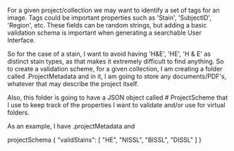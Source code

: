 For a given project/collection we may want to identify a set of tags for an image.  Tags could be important 
properties such as 'Stain', 'SubjectID', 'Region', etc.  These fields can be random strings, but adding a basic
validation schema is important when generating a searchable User Interface.

So for the case of a stain, I want to avoid having  'H&E', 'HE', 'H & E' as distinct stain types, as that makes it extremely
difficult to find anything.  So to create a validation scheme, for a given collection, I am creating a folder called
.ProjectMetadata and in it, I am going to store any documents/PDF's, whatever that may describe the project itself.

Also, this folder is going to have a JSON object called # ProjectScheme that I use to keep track of the properties
I want to validate and/or use for virtual folders.

As an example, I have .projectMetadata and 

projectSchema
{
    "validStains": [
        "HE",
        "NISSL",
        "BISSL",
        "DISSL"
    ]
}

